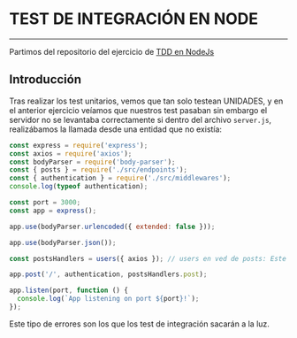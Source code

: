 # TEST DE INTEGRACIÓN EN NODE

---

Partimos del repositorio del ejercicio de [TDD en NodeJs](https://github.com/ElenaMLopez/TDD_node_example)

## Introducción

Tras realizar los test unitarios, vemos que tan solo testean UNIDADES, y en el anterior ejercicio veíamos que nuestros test pasaban sin embargo el servidor no se levantaba correctamente si dentro del archivo `server.js`, realizábamos la llamada desde una entidad que no existía:

```js
const express = require('express');
const axios = require('axios');
const bodyParser = require('body-parser');
const { posts } = require('./src/endpoints');
const { authentication } = require('./src/middlewares');
console.log(typeof authentication);

const port = 3000;
const app = express();

app.use(bodyParser.urlencoded({ extended: false }));

app.use(bodyParser.json());

const postsHandlers = users({ axios }); // users en ved de posts: Este error no lo tiene localizado nuestros test unitarios

app.post('/', authentication, postsHandlers.post);

app.listen(port, function () {
  console.log(`App listening on port ${port}!`);
});
```

Este tipo de errores son los que los test de integración sacarán a la luz.
